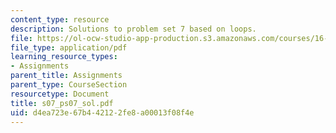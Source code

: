 ```yaml
---
content_type: resource
description: Solutions to problem set 7 based on loops.
file: https://ol-ocw-studio-app-production.s3.amazonaws.com/courses/16-01-unified-engineering-i-ii-iii-iv-fall-2005-spring-2006/d4ea723e67b442122fe8a00013f08f4e_s07_ps07_sol.pdf
file_type: application/pdf
learning_resource_types:
- Assignments
parent_title: Assignments
parent_type: CourseSection
resourcetype: Document
title: s07_ps07_sol.pdf
uid: d4ea723e-67b4-4212-2fe8-a00013f08f4e
---
```

